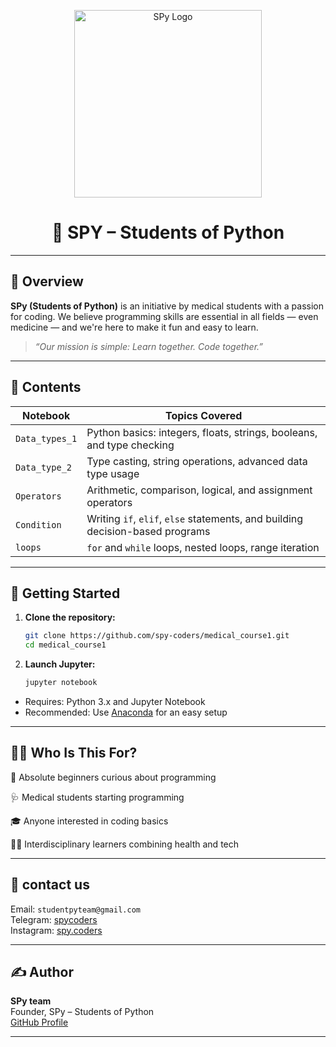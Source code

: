 
<p align="center">
  <img src="[IMG_20250530_233423_934.jpg](https://avatars.githubusercontent.com/u/211943230?v=4)" alt="SPy Logo" width="300">
</p>

<h1 align="center">🐍 SPY – Students of Python</h1>

---

## 📘 Overview

**SPy (Students of Python)** is an initiative by medical students with a passion for coding. We believe programming skills are essential in all fields — even medicine — and we're here to make it fun and easy to learn.  

> _“Our mission is simple: Learn together. Code together.”_

---

## 📁 Contents

| Notebook         | Topics Covered                                                                 |
|------------------|---------------------------------------------------------------------------------|
| `Data_types_1`   | Python basics: integers, floats, strings, booleans, and type checking          |
| `Data_type_2`    | Type casting, string operations, advanced data type usage                      |
| `Operators`      | Arithmetic, comparison, logical, and assignment operators                      |
| `Condition`      | Writing `if`, `elif`, `else` statements, and building decision-based programs  |
| `loops`          | `for` and `while` loops, nested loops, range iteration                         |

---

## 🚀 Getting Started

1. **Clone the repository:**
   ```bash
   git clone https://github.com/spy-coders/medical_course1.git
   cd medical_course1
   ```

2. **Launch Jupyter:**
   ```bash
   jupyter notebook
   ```

- Requires: Python 3.x and Jupyter Notebook  
- Recommended: Use [Anaconda](https://www.anaconda.com/) for an easy setup

---

## 👩‍🏫 Who Is This For?

🧒 Absolute beginners curious about programming

🩺 Medical students starting programming

🎓 Anyone interested in coding basics

🧑‍🔬 Interdisciplinary learners combining health and tech

---

## 👥 contact us
  
Email: `studentpyteam@gmail.com`  
Telegram: [spycoders](http://t.me/spycoders)  
Instagram: [spy.coders](http://www.instagram.com/spy.coders)

---

## ✍️ Author

**SPy team**   
Founder, SPy – Students of Python  
[GitHub Profile](https://github.com/spy-coders)

---


